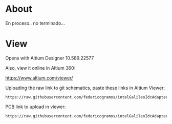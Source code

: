 # About

En proceso.. no terminado...

# View

Opens with Altium Designer 10.589.22577

Also, view it online in Altium 360:

https://www.altium.com/viewer/

Uploading the raw link to git schematics, paste these links in Altium Viewer:

```
https://raw.githubusercontent.com/federicogramos/intelGalileoIdcAdapter/main/intelGalileoIdcAdapter.SchDoc
```

PCB link to upload in viewer:
```
https://raw.githubusercontent.com/federicogramos/intelGalileoIdcAdapter/main/intelGalileoIdcAdapter.PcbDoc
```
